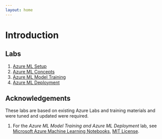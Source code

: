 ```yaml
---
layout: home
---
```


# Introduction

## Labs

1. [Azure ML Setup](./labs/0_setup/setup.md) 
1. [Azure ML Concepts](./labs/1_concepts/concepts.md)
1. [Azure ML Model Training](./labs/03_terraform/terraform.md)
1. [Azure ML Deployment](./labs/04_containers_on_azure/containers_on_azure.md)

## Acknowledgements

These labs are based on existing Azure Labs and training materials and were tuned and updated were required.

1. For the *Azure ML Model Training and Azure ML Deployment* lab, see [Microsoft Azure Machine Learning Notebooks](https://github.com/Azure/MachineLearningNotebooks), [MIT License](https://github.com/Azure/MachineLearningNotebooks/blob/master/LICENSE).

